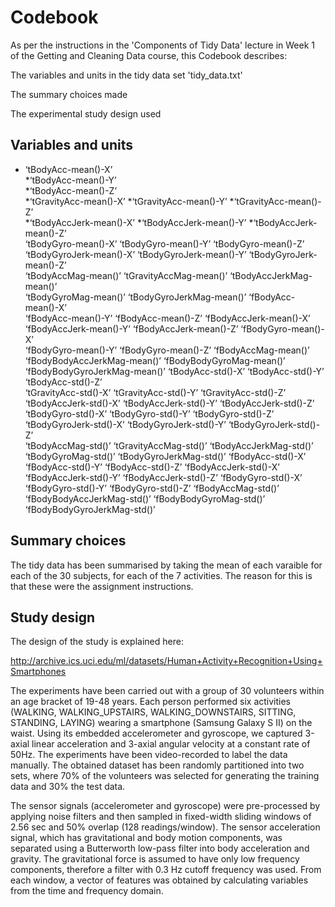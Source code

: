 # Codebook

As per the instructions in the 'Components of Tidy Data' lecture in Week 1 of the Getting and Cleaning Data course, this Codebook describes:

The variables and units in the tidy data set 'tidy_data.txt'

The summary choices made

The experimental study design used

## Variables and units
* ‘tBodyAcc-mean()-X’           
*‘tBodyAcc-mean()-Y’           
*‘tBodyAcc-mean()-Z’          
*‘tGravityAcc-mean()-X’
*‘tGravityAcc-mean()-Y’        *‘tGravityAcc-mean()-Z’       
*‘tBodyAccJerk-mean()-X’       *‘tBodyAccJerk-mean()-Y’       *‘tBodyAccJerk-mean()-Z’      
‘tBodyGyro-mean()-X’          ‘tBodyGyro-mean()-Y’          ‘tBodyGyro-mean()-Z’         
‘tBodyGyroJerk-mean()-X’      ‘tBodyGyroJerk-mean()-Y’      ‘tBodyGyroJerk-mean()-Z’     
‘tBodyAccMag-mean()’          ‘tGravityAccMag-mean()’       ‘tBodyAccJerkMag-mean()’     
‘tBodyGyroMag-mean()’         ‘tBodyGyroJerkMag-mean()’     ‘fBodyAcc-mean()-X’          
‘fBodyAcc-mean()-Y’           ‘fBodyAcc-mean()-Z’           ‘fBodyAccJerk-mean()-X’      
‘fBodyAccJerk-mean()-Y’       ‘fBodyAccJerk-mean()-Z’       ‘fBodyGyro-mean()-X’         
‘fBodyGyro-mean()-Y’          ‘fBodyGyro-mean()-Z’          ‘fBodyAccMag-mean()’         
‘fBodyBodyAccJerkMag-mean()’  ‘fBodyBodyGyroMag-mean()’     ‘fBodyBodyGyroJerkMag-mean()’
‘tBodyAcc-std()-X’            ‘tBodyAcc-std()-Y’            ‘tBodyAcc-std()-Z’           
‘tGravityAcc-std()-X’         ‘tGravityAcc-std()-Y’         ‘tGravityAcc-std()-Z’        
‘tBodyAccJerk-std()-X’        ‘tBodyAccJerk-std()-Y’        ‘tBodyAccJerk-std()-Z’       
‘tBodyGyro-std()-X’           ‘tBodyGyro-std()-Y’           ‘tBodyGyro-std()-Z’          
‘tBodyGyroJerk-std()-X’       ‘tBodyGyroJerk-std()-Y’       ‘tBodyGyroJerk-std()-Z’      
‘tBodyAccMag-std()’           ‘tGravityAccMag-std()’        ‘tBodyAccJerkMag-std()’      
‘tBodyGyroMag-std()’          ‘tBodyGyroJerkMag-std()’      ‘fBodyAcc-std()-X’           
‘fBodyAcc-std()-Y’            ‘fBodyAcc-std()-Z’            ‘fBodyAccJerk-std()-X’       
‘fBodyAccJerk-std()-Y’        ‘fBodyAccJerk-std()-Z’        ‘fBodyGyro-std()-X’          
‘fBodyGyro-std()-Y’           ‘fBodyGyro-std()-Z’           ‘fBodyAccMag-std()’          
‘fBodyBodyAccJerkMag-std()’   ‘fBodyBodyGyroMag-std()’      ‘fBodyBodyGyroJerkMag-std()’

## Summary choices
The tidy data has been summarised by taking the mean of each varaible for each of the 30 subjects, for each of the 7 activities. The reason for this is that these were the assignment instructions.

## Study design
The design of the study is explained here:

http://archive.ics.uci.edu/ml/datasets/Human+Activity+Recognition+Using+Smartphones

The experiments have been carried out with a group of 30 volunteers within an age bracket of 19-48 years. Each person performed six activities (WALKING, WALKING_UPSTAIRS, WALKING_DOWNSTAIRS, SITTING, STANDING, LAYING) wearing a smartphone (Samsung Galaxy S II) on the waist. Using its embedded accelerometer and gyroscope, we captured 3-axial linear acceleration and 3-axial angular velocity at a constant rate of 50Hz. The experiments have been video-recorded to label the data manually. The obtained dataset has been randomly partitioned into two sets, where 70% of the volunteers was selected for generating the training data and 30% the test data. 

The sensor signals (accelerometer and gyroscope) were pre-processed by applying noise filters and then sampled in fixed-width sliding windows of 2.56 sec and 50% overlap (128 readings/window). The sensor acceleration signal, which has gravitational and body motion components, was separated using a Butterworth low-pass filter into body acceleration and gravity. The gravitational force is assumed to have only low frequency components, therefore a filter with 0.3 Hz cutoff frequency was used. From each window, a vector of features was obtained by calculating variables from the time and frequency domain.
